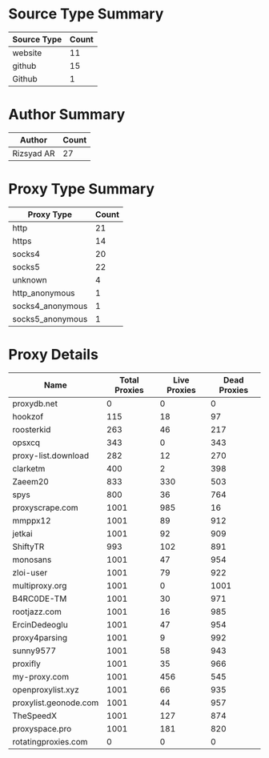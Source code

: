 # Source Type Summary

| Source Type | Count |
|-------------|-------|
| website | 11 |
| github | 15 |
| Github | 1 |


# Author Summary

| Author | Count |
|--------|-------|
| Rizsyad AR | 27 |


# Proxy Type Summary

| Proxy Type | Count |
|------------|-------|
| http | 21 |
| https | 14 |
| socks4 | 20 |
| socks5 | 22 |
| unknown | 4 |
| http_anonymous | 1 |
| socks4_anonymous | 1 |
| socks5_anonymous | 1 |


# Proxy Details

| Name | Total Proxies | Live Proxies | Dead Proxies |
|------|---------------|--------------|---------------|
| proxydb.net | 0 | 0 | 0 |
| hookzof | 115 | 18 | 97 |
| roosterkid | 263 | 46 | 217 |
| opsxcq | 343 | 0 | 343 |
| proxy-list.download | 282 | 12 | 270 |
| clarketm | 400 | 2 | 398 |
| Zaeem20 | 833 | 330 | 503 |
| spys | 800 | 36 | 764 |
| proxyscrape.com | 1001 | 985 | 16 |
| mmppx12 | 1001 | 89 | 912 |
| jetkai | 1001 | 92 | 909 |
| ShiftyTR | 993 | 102 | 891 |
| monosans | 1001 | 47 | 954 |
| zloi-user | 1001 | 79 | 922 |
| multiproxy.org | 1001 | 0 | 1001 |
| B4RC0DE-TM | 1001 | 30 | 971 |
| rootjazz.com | 1001 | 16 | 985 |
| ErcinDedeoglu | 1001 | 47 | 954 |
| proxy4parsing | 1001 | 9 | 992 |
| sunny9577 | 1001 | 58 | 943 |
| proxifly | 1001 | 35 | 966 |
| my-proxy.com | 1001 | 456 | 545 |
| openproxylist.xyz | 1001 | 66 | 935 |
| proxylist.geonode.com | 1001 | 44 | 957 |
| TheSpeedX | 1001 | 127 | 874 |
| proxyspace.pro | 1001 | 181 | 820 |
| rotatingproxies.com | 0 | 0 | 0 |

